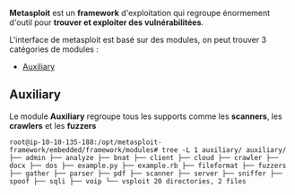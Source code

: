 
**Metasploit** est un **framework** d'exploitation qui regroupe énormement d'outil pour **trouver et exploiter des vulnérabilitées**.

L'interface de metasploit est basé sur des modules, on peut trouver 3 catégories de modules :
- [Auxiliary](#__Auxiliary__)

## __Auxiliary__

Le module **Auxiliary** regroupe tous les supports comme les **scanners**, les **crawlers** et les **fuzzers**

```shell
root@ip-10-10-135-188:/opt/metasploit-framework/embedded/framework/modules# tree -L 1 auxiliary/ auxiliary/ ├── admin ├── analyze ├── bnat ├── client ├── cloud ├── crawler ├── docx ├── dos ├── example.py ├── example.rb ├── fileformat ├── fuzzers ├── gather ├── parser ├── pdf ├── scanner ├── server ├── sniffer ├── spoof ├── sqli ├── voip └── vsploit 20 directories, 2 files
```